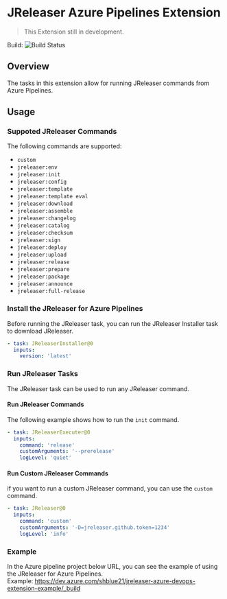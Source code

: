 # JReleaser Azure Pipelines Extension

> This Extension still in development.  

Build: ![Build Status](https://dev.azure.com/JReleaser/jreleaser-azure-devops-extension/_apis/build/status/Build)

## Overview
The tasks in this extension allow for running JReleaser commands from Azure Pipelines.  

## Usage  
### Suppoted JReleaser Commands
The following commands are supported:  

* `custom`
* `jreleaser:env`
* `jreleaser:init`
* `jreleaser:config`
* `jreleaser:template`
* `jreleaser:template eval`
* `jreleaser:download`
* `jreleaser:assemble`
* `jreleaser:changelog`
* `jreleaser:catalog`
* `jreleaser:checksum`
* `jreleaser:sign`
* `jreleaser:deploy`
* `jreleaser:upload`
* `jreleaser:release`
* `jreleaser:prepare`
* `jreleaser:package`
* `jreleaser:announce`
* `jreleaser:full-release`

### Install the JReleaser for Azure Pipelines
Before running the JReleaser task, you can run the JReleaser Installer task to download JReleaser.

```yaml
- task: JReleaserInstaller@0
  inputs:
    version: 'latest'
```

### Run JReleaser Tasks
The JReleaser task can be used to run any JReleaser command.  

#### Run JReleaser Commands
The following example shows how to run the `init` command.  

```yaml
- task: JReleaserExecuter@0
  inputs:
    command: 'release'
    customArguments: '--prerelease'
    logLevel: 'quiet'
```
  
#### Run Custom JReleaser Commands
if you want to run a custom JReleaser command, you can use the `custom` command.  

```yaml
- task: JReleaser@0
  inputs:
    command: 'custom'
    customArguments: '-D=jreleaser.github.token=1234'
    logLevel: 'info'
```

### Example
In the Azure pipeline project below URL, you can see the example of using the JReleaser for Azure Pipelines.  
Example: https://dev.azure.com/shblue21/jreleaser-azure-devops-extension-example/_build